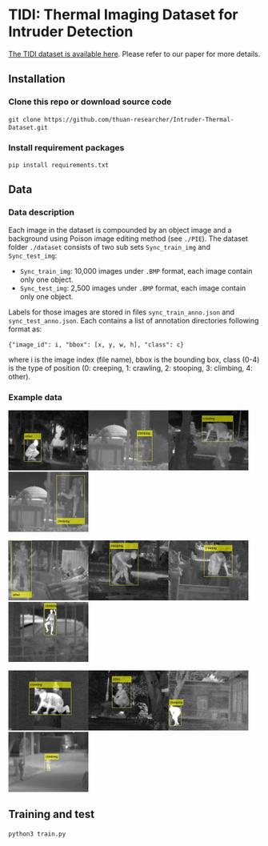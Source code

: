 # TIDI: Thermal Imaging Dataset for Intruder Detection
[The TIDI dataset is available here](https://drive.google.com/drive/folders/1mKGz5UIfmyfZUR8PU6u9HgQ33Dd7dqsn?usp=share_link). Please refer to our paper for more details.

## Installation
### Clone this repo or download source code
```
git clone https://github.com/thuan-researcher/Intruder-Thermal-Dataset.git
```
### Install requirement packages
``` 
pip install requirements.txt
```

## Data
### Data description
Each image in the dataset is compounded by an object image and a background using Poison image editing method (see `./PIE`).
The dataset folder `./dataset` consists of two sub sets `Sync_train_img` and `Sync_test_img`:
- `Sync_train_img`: 10,000 images under `.BMP` format, each image contain only one object.
- `Sync_test_img`: 2,500 images under `.BMP` format, each image contain only one object.

Labels for those images are stored in files `sync_train_anno.json` and `sync_test_anno.json`. Each contains a list of annotation directories following format as: 
```
{"image_id": i, "bbox": [x, y, w, h], "class": c}
```
where i is the image index (file name), bbox is the bounding box, class (0-4) is the type of position (0: creeping, 1: crawling, 2: stooping, 3: climbing, 4: other).

### Example data
<img src="./img/00001.JPG" width="160"/><img src="./img/00002.JPG" width="160"/><img src="./img/00003.JPG" width="160"/><img src="./img/00004.JPG" width="160"/>

<img src="./img/00005.JPG" width="160"/><img src="./img/00006.JPG" width="160"/><img src="./img/00007.JPG" width="160"/><img src="./img/00008.JPG" width="160"/>

<img src="./img/00009.JPG" width="160"/><img src="./img/00010.JPG" width="160"/><img src="./img/00011.JPG" width="160"/><img src="./img/00012.JPG" width="160"/>

## Training and test
``` 
python3 train.py
```
